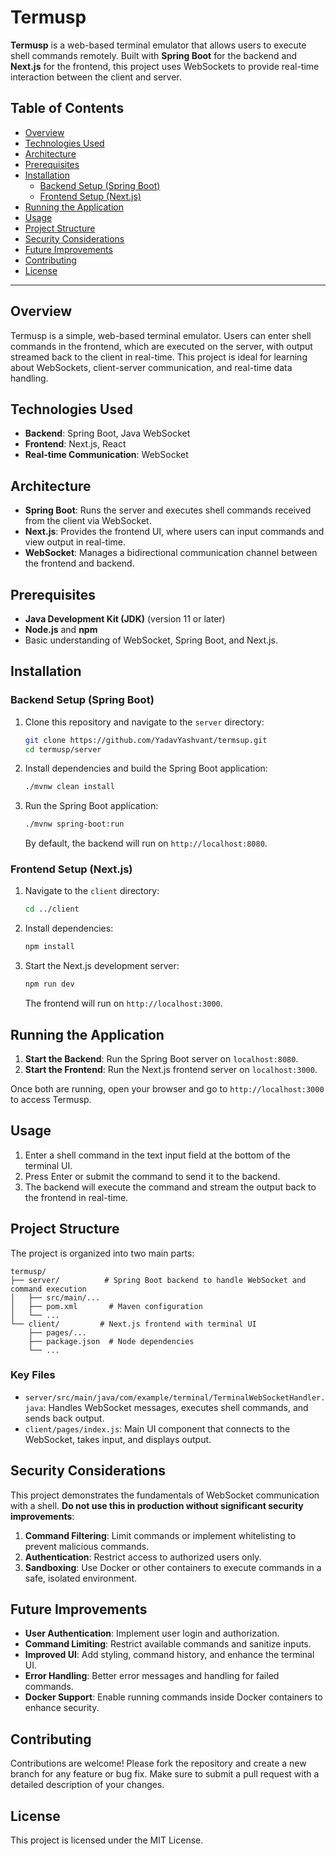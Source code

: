 # Termusp

**Termusp** is a web-based terminal emulator that allows users to execute shell commands remotely. Built with **Spring Boot** for the backend and **Next.js** for the frontend, this project uses WebSockets to provide real-time interaction between the client and server.

## Table of Contents

- [Overview](#overview)
- [Technologies Used](#technologies-used)
- [Architecture](#architecture)
- [Prerequisites](#prerequisites)
- [Installation](#installation)
  - [Backend Setup (Spring Boot)](#backend-setup-spring-boot)
  - [Frontend Setup (Next.js)](#frontend-setup-nextjs)
- [Running the Application](#running-the-application)
- [Usage](#usage)
- [Project Structure](#project-structure)
- [Security Considerations](#security-considerations)
- [Future Improvements](#future-improvements)
- [Contributing](#contributing)
- [License](#license)

---

## Overview

Termusp is a simple, web-based terminal emulator. Users can enter shell commands in the frontend, which are executed on the server, with output streamed back to the client in real-time. This project is ideal for learning about WebSockets, client-server communication, and real-time data handling.

## Technologies Used

- **Backend**: Spring Boot, Java WebSocket
- **Frontend**: Next.js, React
- **Real-time Communication**: WebSocket

## Architecture

- **Spring Boot**: Runs the server and executes shell commands received from the client via WebSocket.
- **Next.js**: Provides the frontend UI, where users can input commands and view output in real-time.
- **WebSocket**: Manages a bidirectional communication channel between the frontend and backend.

## Prerequisites

- **Java Development Kit (JDK)** (version 11 or later)
- **Node.js** and **npm**
- Basic understanding of WebSocket, Spring Boot, and Next.js.

## Installation

### Backend Setup (Spring Boot)

1. Clone this repository and navigate to the `server` directory:
   ```bash
   git clone https://github.com/YadavYashvant/termsup.git
   cd termusp/server
   ```

2. Install dependencies and build the Spring Boot application:
   ```bash
   ./mvnw clean install
   ```

3. Run the Spring Boot application:
   ```bash
   ./mvnw spring-boot:run
   ```
   
   By default, the backend will run on `http://localhost:8080`.

### Frontend Setup (Next.js)

1. Navigate to the `client` directory:
   ```bash
   cd ../client
   ```

2. Install dependencies:
   ```bash
   npm install
   ```

3. Start the Next.js development server:
   ```bash
   npm run dev
   ```

   The frontend will run on `http://localhost:3000`.

## Running the Application

1. **Start the Backend**: Run the Spring Boot server on `localhost:8080`.
2. **Start the Frontend**: Run the Next.js frontend server on `localhost:3000`.

Once both are running, open your browser and go to `http://localhost:3000` to access Termusp.

## Usage

1. Enter a shell command in the text input field at the bottom of the terminal UI.
2. Press Enter or submit the command to send it to the backend.
3. The backend will execute the command and stream the output back to the frontend in real-time.

## Project Structure

The project is organized into two main parts:

```
termusp/
├── server/          # Spring Boot backend to handle WebSocket and command execution
│   ├── src/main/...
│   ├── pom.xml       # Maven configuration
│   └── ...
└── client/         # Next.js frontend with terminal UI
    ├── pages/...
    ├── package.json  # Node dependencies
    └── ...
```

### Key Files

- `server/src/main/java/com/example/terminal/TerminalWebSocketHandler.java`: Handles WebSocket messages, executes shell commands, and sends back output.
- `client/pages/index.js`: Main UI component that connects to the WebSocket, takes input, and displays output.

## Security Considerations

This project demonstrates the fundamentals of WebSocket communication with a shell. **Do not use this in production without significant security improvements**:

1. **Command Filtering**: Limit commands or implement whitelisting to prevent malicious commands.
2. **Authentication**: Restrict access to authorized users only.
3. **Sandboxing**: Use Docker or other containers to execute commands in a safe, isolated environment.

## Future Improvements

- **User Authentication**: Implement user login and authorization.
- **Command Limiting**: Restrict available commands and sanitize inputs.
- **Improved UI**: Add styling, command history, and enhance the terminal UI.
- **Error Handling**: Better error messages and handling for failed commands.
- **Docker Support**: Enable running commands inside Docker containers to enhance security.

## Contributing

Contributions are welcome! Please fork the repository and create a new branch for any feature or bug fix. Make sure to submit a pull request with a detailed description of your changes.

## License

This project is licensed under the MIT License.
